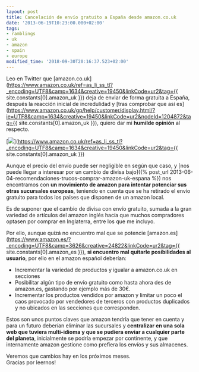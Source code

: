 ```yaml
---
layout: post
title: Cancelación de envío gratuito a España desde amazon.co.uk
date: '2013-06-19T10:23:00.000+02:00'
tags:
- ramblings
- uk
- amazon
- spain
- europe
modified_time: '2018-09-30T20:16:37.523+02:00'
---
```


Leo en Twitter que [amazon.co.uk](https://www.amazon.co.uk/ref=as_li_ss_tl?_encoding=UTF8&camp=1634&creative=19450&linkCode=ur2&tag={{ site.constants[0].amazon_uk }}) deja de enviar de forma gratuita a España, después la reacción inicial de incredulidad y [tras comprobar que así es](https://www.amazon.co.uk/gp/help/customer/display.html/?ie=UTF8&camp=1634&creative=19450&linkCode=ur2&nodeId=1204872&tag={{ site.constants[0].amazon_uk }}), quiero dar mi **humilde opinión** al respecto.  
  
[![](https://4.bp.blogspot.com/-kgHb7twpK7U/UcHsOw3-lQI/AAAAAAAAAXU/UsCrV02gZZI/s320/amazon-premium.jpg)](https://www.amazon.co.uk/ref=as_li_ss_tl?_encoding=UTF8&camp=1634&creative=19450&linkCode=ur2&tag={{ site.constants[0].amazon_uk }})

Aunque el precio del envío puede ser negligible en según que caso, y [nos puede llegar a interesar por un cambio de divisa bajo]({% post_url 2013-06-04-recomendaciones-trucos-comprar-amazon-uk-espana %}) nos encontramos con **un movimiento de amazon para intentar potenciar sus otras sucursales europeas**, teniendo en cuenta que se ha retirado el envío gratuito para todos los países que disponen de un amazon local.  
  
Es de suponer que el cambio de divisa con envío gratuito, sumada a la gran variedad de artículos del amazon inglés hacía que muchos compradores optasen por comprar en Inglaterra, entre los que me incluyo.  
  
Por ello, aunque quizá no encuentro mal que se potencie [amazon.es](https://www.amazon.es/?_encoding=UTF8&camp=3626&creative=24822&linkCode=ur2&tag={{ site.constants[0].amazon_es }}), **si encuentro mal quitarle posibilidades al usuario**, por ello en el amazon español deberían:  

* Incrementar la variedad de productos y igualar a amazon.co.uk en secciones
* Posibilitar algún tipo de envío gratuito como hasta ahora des de amazon.es, gastando por ejemplo más de 30€.
* Incrementar los productos vendidos por amazon y limitar un poco el caos provocado por vendedores de terceros con productos duplicados y no ubicados en las secciones que corresponden.

Estos son unos puntos claves que amazon tendría que tener en cuenta y para un futuro deberían eliminar las sucursales y **centralizar en una sola web que tuviera multi-idioma y que se pudiera enviar a cualquier parte del planeta**, inicialmente se podría empezar por continente, y que internamente amazon gestione como prefiera los envíos y sus almacenes.  
  
Veremos que cambios hay en los próximos meses.  
Gracias por leernos!
